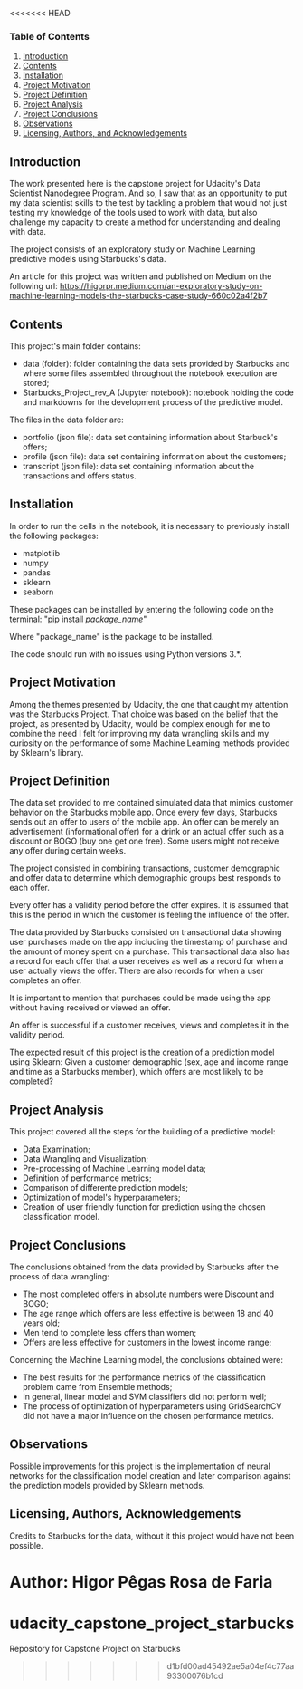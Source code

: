<<<<<<< HEAD
### Table of Contents

1. [Introduction](#introduction)
1. [Contents](#contents)
2. [Installation](#installation)
3. [Project Motivation](#motivation)
4. [Project Definition](#definiton)
5. [Project Analysis](#analysis)
6. [Project Conclusions](#conclusions)
7. [Observations](#observations)
8. [Licensing, Authors, and Acknowledgements](#licensing)

## Introduction <a name="introduction"></a>

The work presented here is the capstone project for Udacity's Data Scientist Nanodegree Program. And so, I saw that
as an opportunity to put my data scientist skills to the test by tackling a problem that would not just testing my
knowledge of the tools used to work with data, but also challenge my capacity to create a method for understanding 
and dealing with data.

The project consists of an exploratory study on Machine Learning predictive models using Starbucks's data.

An article for this project was written and published on Medium on the following url:
https://higorpr.medium.com/an-exploratory-study-on-machine-learning-models-the-starbucks-case-study-660c02a4f2b7

## Contents <a name="contents"></a>

This project's main folder contains:
- data (folder): folder containing the data sets provided by Starbucks and where some files assembled throughout
the notebook execution are stored;
- Starbucks_Project_rev_A (Jupyter notebook): notebook holding the code and markdowns for the development process
of the predictive model.

The files in the data folder are:
- portfolio (json file): data set containing information about Starbuck's offers;
- profile (json file): data set containing information about the customers;
- transcript (json file): data set containing information about the transactions and offers status.

## Installation <a name="installation"></a>

In order to run the cells in the notebook, it is necessary to previously install the following packages:
- matplotlib
- numpy
- pandas
- sklearn
- seaborn

These packages can be installed by entering the following code on the terminal:
"pip install *package_name*" 

Where "package_name" is the package to be installed.

The code should run with no issues using Python versions 3.*.

## Project Motivation <a name="motivation"></a>

Among the themes presented by Udacity, the one that caught my attention was the Starbucks Project. That choice was
based on the belief that the project, as presented by Udacity, would be complex enough for me to combine the need
I felt for improving my data wrangling skills and my curiosity on the performance of some Machine Learning methods 
provided by Sklearn's library.

## Project Definition <a name="definition"></a>

The data set provided to me contained simulated data that mimics customer behavior on the Starbucks mobile app. 
Once every few days, Starbucks sends out an offer to users of the mobile app. An offer can be merely an advertisement
(informational offer) for a drink or an actual offer such as a discount or BOGO (buy one get one free). 
Some users might not receive any offer during certain weeks. 

The project consisted in combining transactions, customer demographic and offer data to determine which demographic 
groups best responds to each offer.

Every offer has a validity period before the offer expires. It is assumed that this is the period in which the 
customer is feeling the influence of the offer. 

The data provided by Starbucks consisted on transactional data showing user purchases made on the app including 
the timestamp of purchase and the amount of money spent on a purchase. This transactional data also has a record 
for each offer that a user receives as well as a record for when a user actually views the offer. There are also 
records for when a user completes an offer. 

It is important to mention that purchases could be made using the app without having received or viewed an offer.

An offer is successful if a customer receives, views and completes it in the validity period.

The expected result of this project is the creation of a prediction model using Sklearn: Given a customer demographic 
(sex, age and income range and time as a Starbucks member), which offers are most likely to be completed?

## Project Analysis <a name="analysis"></a>

This project covered all the steps for the building of a predictive model:
- Data Examination;
- Data Wrangling and Visualization;
- Pre-processing of Machine Learning model data;
- Definition of performance metrics;
- Comparison of differente prediction models;
- Optimization of model's hyperparameters;
- Creation of user friendly function for prediction using the chosen classification model.

## Project Conclusions <a name="conclusions"></a>

The conclusions obtained from the data provided by Starbucks after the process of data wrangling:
- The most completed offers in absolute numbers were Discount and BOGO;
- The age range which offers are less effective is between 18 and 40 years old;
- Men tend to complete less offers than women;
- Offers are less effective for customers in the lowest income range;

Concerning the Machine Learning model, the conclusions obtained were:
- The best results for the performance metrics of the classification problem came from Ensemble methods;
- In general, linear model and SVM classifiers did not perform well;
- The process of optimization of hyperparameters using GridSearchCV did not have a major influence on the chosen
performance metrics.

## Observations<a name="observations"></a>

Possible improvements for this project is the implementation of neural networks for the classification model creation 
and later comparison against the prediction models provided by Sklearn methods.

## Licensing, Authors, Acknowledgements<a name="licensing"></a>

Credits to Starbucks for the data, without it this project would have not been possible.

Author: Higor Pêgas Rosa de Faria
=======
# udacity_capstone_project_starbucks
Repository for Capstone Project on Starbucks
>>>>>>> d1bfd00ad45492ae5a04ef4c77aa93300076b1cd
